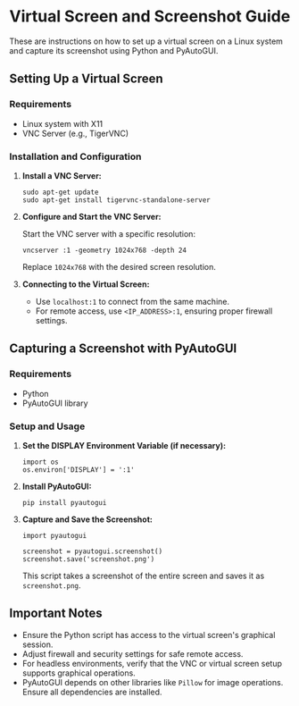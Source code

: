# Virtual Screen and Screenshot Guide

These are instructions on how to set up a virtual screen on a Linux system and capture its screenshot using Python and PyAutoGUI.

## Setting Up a Virtual Screen

### Requirements

- Linux system with X11
- VNC Server (e.g., TigerVNC)

### Installation and Configuration

1. **Install a VNC Server:**

   ```
   sudo apt-get update
   sudo apt-get install tigervnc-standalone-server
   ```

2. **Configure and Start the VNC Server:**

   Start the VNC server with a specific resolution:

   ```
   vncserver :1 -geometry 1024x768 -depth 24
   ```

   Replace `1024x768` with the desired screen resolution.

3. **Connecting to the Virtual Screen:**

   - Use `localhost:1` to connect from the same machine.
   - For remote access, use `<IP_ADDRESS>:1`, ensuring proper firewall settings.

## Capturing a Screenshot with PyAutoGUI

### Requirements

- Python
- PyAutoGUI library

### Setup and Usage

1. **Set the DISPLAY Environment Variable (if necessary):**

   ```
   import os
   os.environ['DISPLAY'] = ':1'
   ```

2. **Install PyAutoGUI:**

   ```
   pip install pyautogui
   ```

3. **Capture and Save the Screenshot:**

   ```
   import pyautogui

   screenshot = pyautogui.screenshot()
   screenshot.save('screenshot.png')
   ```

   This script takes a screenshot of the entire screen and saves it as `screenshot.png`.

## Important Notes

- Ensure the Python script has access to the virtual screen's graphical session.
- Adjust firewall and security settings for safe remote access.
- For headless environments, verify that the VNC or virtual screen setup supports graphical operations.
- PyAutoGUI depends on other libraries like `Pillow` for image operations. Ensure all dependencies are installed.
